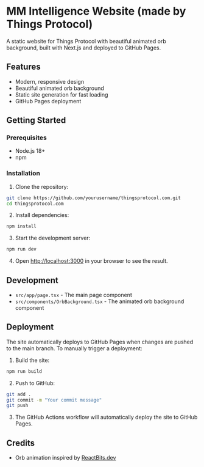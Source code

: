 # MM Intelligence Website (made by Things Protocol)

A static website for Things Protocol with beautiful animated orb background, built with Next.js and deployed to GitHub Pages.

## Features

- Modern, responsive design
- Beautiful animated orb background
- Static site generation for fast loading
- GitHub Pages deployment

## Getting Started

### Prerequisites

- Node.js 18+ 
- npm 

### Installation

1. Clone the repository:

```bash
git clone https://github.com/yourusername/thingsprotocol.com.git
cd thingsprotocol.com
```

2. Install dependencies:

```bash
npm install
```

3. Start the development server:

```bash
npm run dev
```

4. Open [http://localhost:3000](http://localhost:3000) in your browser to see the result.

## Development

- `src/app/page.tsx` - The main page component
- `src/components/OrbBackground.tsx` - The animated orb background component

## Deployment

The site automatically deploys to GitHub Pages when changes are pushed to the main branch. To manually trigger a deployment:

1. Build the site:

```bash
npm run build
```

2. Push to GitHub:

```bash
git add .
git commit -m "Your commit message"
git push
```

3. The GitHub Actions workflow will automatically deploy the site to GitHub Pages.

## Credits

- Orb animation inspired by [ReactBits.dev](https://www.reactbits.dev/backgrounds/orb)
